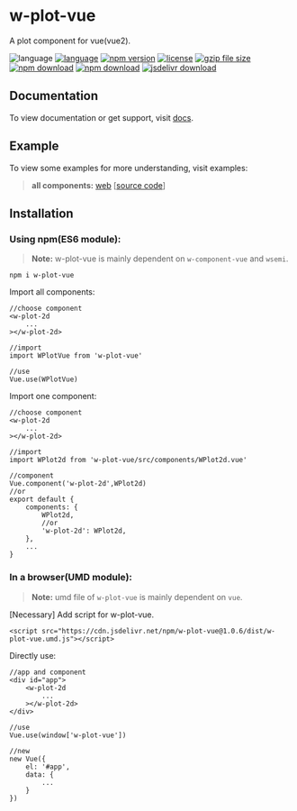 # w-plot-vue
A plot component for vue(vue2).

![language](https://img.shields.io/badge/language-JavaScript-orange.svg) 
[![language](https://img.shields.io/badge/vue-2.x-brightgreen.svg)](https://github.com/vuejs/vue) 
[![npm version](http://img.shields.io/npm/v/w-plot-vue.svg?style=flat)](https://npmjs.org/package/w-plot-vue) 
[![license](https://img.shields.io/npm/l/w-plot-vue.svg?style=flat)](https://npmjs.org/package/w-plot-vue) 
[![gzip file size](http://img.badgesize.io/yuda-lyu/w-plot-vue/master/dist/w-plot-vue.umd.js.svg?compression=gzip)](https://github.com/yuda-lyu/w-plot-vue)
[![npm download](https://img.shields.io/npm/dt/w-plot-vue.svg)](https://npmjs.org/package/w-plot-vue) 
[![npm download](https://img.shields.io/npm/dm/w-plot-vue.svg)](https://npmjs.org/package/w-plot-vue) 
[![jsdelivr download](https://img.shields.io/jsdelivr/npm/hm/w-plot-vue.svg)](https://www.jsdelivr.com/package/npm/w-plot-vue)

## Documentation
To view documentation or get support, visit [docs](https://yuda-lyu.github.io/w-plot-vue/global.html).

## Example
To view some examples for more understanding, visit examples:

> **all components:** [web](//yuda-lyu.github.io/w-plot-vue/examples/app.html) [[source code](https://github.com/yuda-lyu/w-plot-vue/blob/master/docs/examples/app.html)]

## Installation
### Using npm(ES6 module):
> **Note:** w-plot-vue is mainly dependent on `w-component-vue` and `wsemi`.

```alias
npm i w-plot-vue
```
Import all components:
```alias
//choose component
<w-plot-2d
    ...
></w-plot-2d>

//import
import WPlotVue from 'w-plot-vue'

//use
Vue.use(WPlotVue)
```
Import one component:
```alias
//choose component
<w-plot-2d
    ...
></w-plot-2d>

//import
import WPlot2d from 'w-plot-vue/src/components/WPlot2d.vue'

//component
Vue.component('w-plot-2d',WPlot2d)
//or
export default {
    components: {
        WPlot2d,
        //or
        'w-plot-2d': WPlot2d,
    },
    ...
}
```

### In a browser(UMD module):
> **Note:** umd file of `w-plot-vue` is mainly dependent on `vue`.

[Necessary] Add script for w-plot-vue.
```alias
<script src="https://cdn.jsdelivr.net/npm/w-plot-vue@1.0.6/dist/w-plot-vue.umd.js"></script>
```
Directly use:
```alias
//app and component
<div id="app">
    <w-plot-2d
        ...
    ></w-plot-2d>
</div>

//use
Vue.use(window['w-plot-vue'])

//new
new Vue({
    el: '#app',
    data: {
        ...
    }
})
```